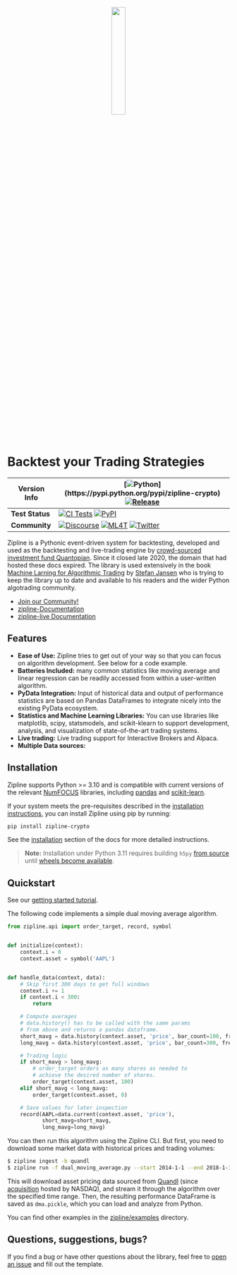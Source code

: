 <p align="center">
<a href="https://zipline.ml4trading.io">
<img src="https://i.imgur.com/DDetr8I.png" width="25%">
</a>
</p>

# Backtest your Trading Strategies

| Version Info        | [![Python](https://img.shields.io/pypi/pyversions/zipline-crypto.svg?cacheSeconds=2592000")](https://pypi.python.org/pypi/zipline-crypto) [![Release](https://img.shields.io/pypi/v/zipline-crypto.svg?cacheSeconds=2592000)](https://pypi.org/project/zipline-crypto/)                                                                                                                                                                                                                                                                                                                                          |
|---------------------|------------------------------------------------------------------------------------------------------------------------------------------------------------------------------------------------------------------------------------------------------------------------------------------------------------------------------------------------------------------------------------------------------------------------------------------------------------------------------------------------------------------------------------------------------------------------------------------------------------------|
| **Test** **Status** | [![CI Tests](https://github.com/rohitmanokaran/zipline-crypto/actions/workflows/ci_tests_full.yml/badge.svg)](https://github.com/rohitmanokaran/zipline-crypto/actions/workflows/ci_tests_full.yml) [![PyPI](https://github.com/rohitmanokaran/zipline-crypto/actions/workflows/build_wheels.yml/badge.svg)](https://github.com/rohitmanokaran/zipline-crypto/actions/workflows/build_wheels.yml) |
| **Community**       | [![Discourse](https://img.shields.io/discourse/topics?server=https%3A%2F%2Fexchange.ml4trading.io%2F)](https://exchange.ml4trading.io) [![ML4T](https://img.shields.io/badge/Powered%20by-ML4Trading-blue)](https://ml4trading.io) [![Twitter](https://img.shields.io/twitter/follow/ml4trading.svg?style=social)](https://twitter.com/ml4trading)                                                                                                                                                                                                                                                               |

Zipline is a Pythonic event-driven system for backtesting, developed and used as the backtesting and live-trading engine by [crowd-sourced investment fund Quantopian](https://www.bizjournals.com/boston/news/2020/11/10/quantopian-shuts-down-cofounders-head-elsewhere.html). Since it closed late 2020, the domain that had hosted these docs expired. The library is used extensively in the book [Machine Larning for Algorithmic Trading](https://ml4trading.io)
by [Stefan Jansen](https://www.linkedin.com/in/applied-ai/) who is trying to keep the library up to date and available to his readers and the wider Python algotrading community.

- [Join our Community!](https://exchange.ml4trading.io)
- [zipline-Documentation](https://zipline.ml4trading.io)
- [zipline-live Documentation](https://zipline-trader.readthedocs.io)

## Features

- **Ease of Use:** Zipline tries to get out of your way so that you can focus on algorithm development. See below for a code example.
- **Batteries Included:** many common statistics like moving average and linear regression can be readily accessed from within a user-written algorithm.
- **PyData Integration:** Input of historical data and output of performance statistics are based on Pandas DataFrames to integrate nicely into the existing PyData ecosystem.
- **Statistics and Machine Learning Libraries:** You can use libraries like matplotlib, scipy, statsmodels, and scikit-klearn to support development, analysis, and visualization of state-of-the-art trading systems.
- **Live trading:** Live trading support for Interactive Brokers and Alpaca.
- **Multiple Data sources:**

## Installation

Zipline supports Python >= 3.10 and is compatible with current versions of the relevant [NumFOCUS](https://numfocus.org/sponsored-projects?_sft_project_category=python-interface) libraries, including [pandas](https://pandas.pydata.org/) and [scikit-learn](https://scikit-learn.org/stable/index.html).

If your system meets the pre-requisites described in the [installation instructions](https://zipline.ml4trading.io/install.html), you can install Zipline using pip by running:

```bash
pip install zipline-crypto
```

See the [installation](https://zipline.ml4trading.io/install.html) section of the docs for more detailed instructions.

> **Note:** Installation under Python 3.11 requires building `h5py` [from source](https://docs.h5py.org/en/stable/build.html#source-installation) until [wheels become available](https://github.com/h5py/h5py/issues/2146).

## Quickstart

See our [getting started tutorial](https://zipline.ml4trading.io/beginner-tutorial).

The following code implements a simple dual moving average algorithm.

```python
from zipline.api import order_target, record, symbol


def initialize(context):
    context.i = 0
    context.asset = symbol('AAPL')


def handle_data(context, data):
    # Skip first 300 days to get full windows
    context.i += 1
    if context.i < 300:
        return

    # Compute averages
    # data.history() has to be called with the same params
    # from above and returns a pandas dataframe.
    short_mavg = data.history(context.asset, 'price', bar_count=100, frequency="1d").mean()
    long_mavg = data.history(context.asset, 'price', bar_count=300, frequency="1d").mean()

    # Trading logic
    if short_mavg > long_mavg:
        # order_target orders as many shares as needed to
        # achieve the desired number of shares.
        order_target(context.asset, 100)
    elif short_mavg < long_mavg:
        order_target(context.asset, 0)

    # Save values for later inspection
    record(AAPL=data.current(context.asset, 'price'),
           short_mavg=short_mavg,
           long_mavg=long_mavg)
```

You can then run this algorithm using the Zipline CLI. But first, you need to download some market data with historical prices and trading volumes:

```bash
$ zipline ingest -b quandl
$ zipline run -f dual_moving_average.py --start 2014-1-1 --end 2018-1-1 -o dma.pickle --no-benchmark
```

This will download asset pricing data sourced from [Quandl](https://www.quandl.com/databases/WIKIP/documentation?anchor=companies) (since [acquisition](https://www.nasdaq.com/about/press-center/nasdaq-acquires-quandl-advance-use-alternative-data) hosted by NASDAQ), and stream it through the algorithm over the specified time range. Then, the resulting performance DataFrame is saved as `dma.pickle`, which you can load and analyze from Python.

You can find other examples in the [zipline/examples](https://github.com/rohitmanokaran/zipline-crypto/tree/master/src/zipline/examples) directory.

## Questions, suggestions, bugs?

If you find a bug or have other questions about the library, feel free to [open an issue](https://github.com/rohitmanokaran/zipline-crypto/issues/new) and fill out the template.

